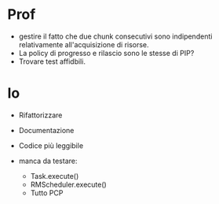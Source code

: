 # Prof
- gestire il fatto che due chunk consecutivi sono indipendenti relativamente all'acquisizione di risorse.
- La policy di progresso e rilascio sono le stesse di PIP?
- Trovare test affidbili.

# Io
- Rifattorizzare
- Documentazione
- Codice più leggibile


- manca da testare:
    - Task.execute()
    - RMScheduler.execute()
    - Tutto PCP